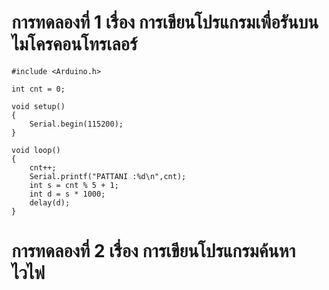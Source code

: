 # การทดลองที่ 1 เรื่อง การเขียนโปรแกรมเพื่อรันบนไมโครคอนโทรเลอร์

    #include <Arduino.h>
    
    int cnt = 0;
    
    void setup()
    {
     	Serial.begin(115200);
    }

    void loop()
    {
	    cnt++;
	    Serial.printf("PATTANI :%d\n",cnt);
	    int s = cnt % 5 + 1;
	    int d = s * 1000;
	    delay(d);
    }	

# การทดลองที่ 2 เรื่อง การเขียนโปรแกรมค้นหาไวไฟ


